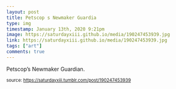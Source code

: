 ```yaml
---
layout: post
title: Petscop s Newmaker Guardia
type: img
timestamp: January 13th, 2020 9:21pm
image: https://saturdayxiii.github.io/media/190247453939.jpg
link: https://saturdayxiii.github.io/media/190247453939.jpg
tags: ["art"]
comments: true
---
```


Petscop’s Newmaker Guardian.<br/>
 
  
<small>source: https://saturdayxiii.tumblr.com/post/190247453939</small>